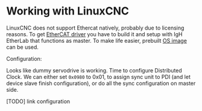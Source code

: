 # Working with LinuxCNC

LinuxCNC does not support Ethercat natively, probably due to licensing reasons. To get [EtherCAT driver](https://github.com/aschiffler/linuxcnc/) you have to build it and setup with IgH EtherLab that functions as master. To make life easier, prebuilt [OS image](https://github.com/grotius-cnc/LINUX_RTOS) can be used.

Configuration:

Looks like dummy servodrive is working. Time to configure Distributed Clock. We can either set `0x0980` to 0x01, to assign sync unit to PDI (and let device slave finish configuration), or do all the sync configuration on master side.

[TODO] link configuration